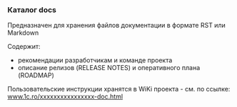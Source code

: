 ### Каталог docs

Предназначен для хранения файлов документации в формате RST или Markdown 

Содержит:
* рекомендации разработчикам и команде проекта
* описание релизов (RELEASE NOTES) и оперативного плана (ROADMAP)

Пользовательские инструкции хранятся в WiKi проекта - см. по ссылке:
www.1c.ro/xxxxxxxxxxxxxxxx-doc.html